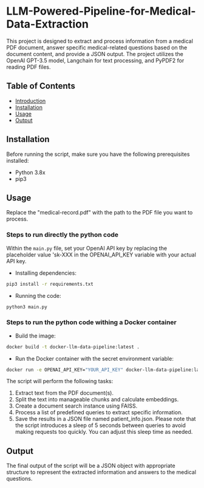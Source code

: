 # LLM-Powered-Pipeline-for-Medical-Data-Extraction
This project is designed to extract and process information from a medical PDF document, answer specific medical-related questions based on the document content, and provide a JSON output. The project utilizes the OpenAI GPT-3.5 model, Langchain for text processing, and PyPDF2 for reading PDF files.


## Table of Contents

- [Introduction](#introduction)
- [Installation](#installation)
- [Usage](#usage)
- [Output](#output)

## Installation

Before running the script, make sure you have the following prerequisites installed:

- Python 3.8x
- pip3


## Usage

Replace the "medical-record.pdf" with the path to the PDF file you want to process.


### Steps to run directly the python code
Within the `main.py` file, set your OpenAI API key by replacing the placeholder value 'sk-XXX in the OPENAI_API_KEY variable with your actual API key.

- Installing dependencies:
```bash
pip3 install -r requirements.txt
```
- Running the code:
```bash
python3 main.py
```

### Steps to run the python code withing a Docker container

- Build the image:
```bash
docker build -t docker-llm-data-pipeline:latest .
```

- Run the Docker container with the secret environment variable:
```bash
docker run -e OPENAI_API_KEY="YOUR_API_KEY" docker-llm-data-pipeline:latest
```

The script will perform the following tasks:

1. Extract text from the PDF document(s).
2. Split the text into manageable chunks and calculate embeddings.
3. Create a document search instance using FAISS.
4. Process a list of predefined queries to extract specific information.
5. Save the results in a JSON file named patient_info.json.
Please note that the script introduces a sleep of 5 seconds between queries to avoid making requests too quickly. You can adjust this sleep time as needed.


## Output
The final output of the script will be a JSON object with appropriate structure to represent the extracted information and answers to the medical questions.
